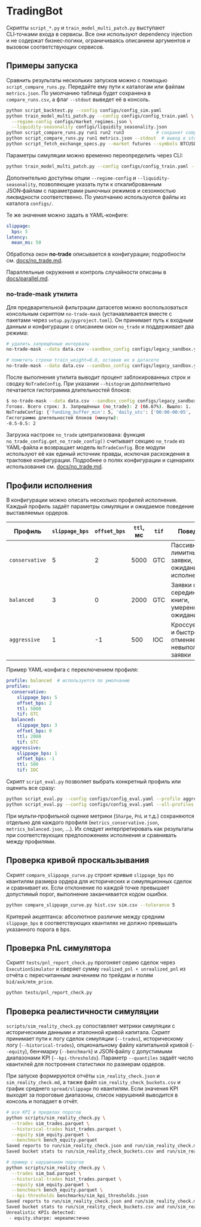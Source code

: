 # TradingBot

Скрипты `script_*.py` и `train_model_multi_patch.py` выступают CLI‑точками
входа в сервисы. Все они используют dependency injection и не содержат
бизнес‑логики, ограничиваясь описанием аргументов и вызовом соответствующих
сервисов.

## Примеры запуска

Сравнить результаты нескольких запусков можно с помощью
`script_compare_runs.py`. Передайте ему пути к каталогам или файлам
`metrics.json`. По умолчанию таблица будет сохранена в
`compare_runs.csv`, а флаг `--stdout` выведет её в консоль.

```bash
python script_backtest.py --config configs/config_sim.yaml
python train_model_multi_patch.py --config configs/config_train.yaml \
  --regime-config configs/market_regimes.json \
  --liquidity-seasonality configs/liquidity_seasonality.json
python script_compare_runs.py run1 run2 run3            # сохранит compare_runs.csv
python script_compare_runs.py run1 metrics.json --stdout  # вывод в stdout
python script_fetch_exchange_specs.py --market futures --symbols BTCUSDT,ETHUSDT --out data/exchange_specs.json
```

Параметры симуляции можно временно переопределить через CLI:

```bash
python train_model_multi_patch.py --config configs/config_train.yaml --slippage.bps 5 --latency.mean_ms 50
```

Дополнительно доступны опции `--regime-config` и `--liquidity-seasonality`,
позволяющие указать пути к откалиброванным JSON‑файлам с параметрами
рыночных режимов и сезонностью ликвидности соответственно. По умолчанию
используются файлы из каталога `configs/`.

Те же значения можно задать в YAML‑конфиге:

```yaml
slippage:
  bps: 5
latency:
  mean_ms: 50
```

Обработка окон **no‑trade** описывается в конфигурации; подробности
см. [docs/no_trade.md](docs/no_trade.md).

Параллельные окружения и контроль случайности описаны в
[docs/parallel.md](docs/parallel.md).

### no-trade-mask утилита

Для предварительной фильтрации датасетов можно воспользоваться
консольным скриптом `no-trade-mask` (устанавливается вместе с пакетами
через `setup.py/pyproject.toml`). Он принимает путь к входным данным и
конфигурации с описанием окон `no_trade` и поддерживает два режима:

```bash
# удалить запрещённые интервалы
no-trade-mask --data data.csv --sandbox_config configs/legacy_sandbox.yaml --mode drop

# пометить строки train_weight=0.0, оставив их в датасете
no-trade-mask --data data.csv --sandbox_config configs/legacy_sandbox.yaml --mode weight
```

После выполнения утилита выводит процент заблокированных строк и сводку
`NoTradeConfig`. При указании `--histogram` дополнительно печатается
гистограмма длительностей блоков:

```bash
$ no-trade-mask --data data.csv --sandbox_config configs/legacy_sandbox.yaml --mode drop --histogram
Готово. Всего строк: 3. Запрещённых (no_trade): 2 (66.67%). Вышло: 1.
NoTradeConfig: {'funding_buffer_min': 5, 'daily_utc': ['00:00-00:05', '08:00-08:05', '16:00-16:05'], 'custom_ms': []}
Гистограмма длительностей блоков (минуты):
-0.5-0.5: 2
```

Загрузка настроек `no_trade` централизована: функция
`no_trade_config.get_no_trade_config()` считывает секцию `no_trade` из YAML‑файла
и возвращает модель `NoTradeConfig`. Все модули используют её как единый
источник правды, исключая расхождения в трактовке конфигурации.
Подробнее о полях конфигурации и сценариях использования см. [docs/no_trade.md](docs/no_trade.md).

## Профили исполнения

В конфигурации можно описать несколько профилей исполнения. Каждый профиль
задаёт параметры симуляции и ожидаемое поведение выставляемых ордеров.

| Профиль       | `slippage_bps` | `offset_bps` | `ttl`, мс | `tif` | Поведение |
|---------------|----------------|--------------|-----------|-------|-----------|
| `conservative`| 5              | 2            | 5000      | GTC   | Пассивные лимитные заявки, ожидание исполнения |
| `balanced`    | 3              | 0            | 2000      | GTC   | Заявки около середины книги, умеренное ожидание |
| `aggressive`  | 1              | -1           | 500       | IOC   | Кроссует спред и быстро отменяет невыполненные заявки |

Пример YAML‑конфига с переключением профиля:

```yaml
profile: balanced  # используется по умолчанию
profiles:
  conservative:
    slippage_bps: 5
    offset_bps: 2
    ttl: 5000
    tif: GTC
  balanced:
    slippage_bps: 3
    offset_bps: 0
    ttl: 2000
    tif: GTC
  aggressive:
    slippage_bps: 1
    offset_bps: -1
    ttl: 500
    tif: IOC
```

Скрипт `script_eval.py` позволяет выбрать конкретный профиль или
оценить все сразу:

```bash
python script_eval.py --config configs/config_eval.yaml --profile aggressive
python script_eval.py --config configs/config_eval.yaml --all-profiles
```

При мульти‑профильной оценке метрики (`Sharpe`, `PnL` и т.д.)
сохраняются отдельно для каждого профиля (`metrics_conservative.json`,
`metrics_balanced.json`, ...). Их следует интерпретировать как результаты
при соответствующих предположениях исполнения и сравнивать между
профилями.


## Проверка кривой проскальзывания

Скрипт `compare_slippage_curve.py` строит кривые `slippage_bps` по квантилям
размера ордера для исторических и симуляционных сделок и сравнивает их.
Если отклонение по каждой точке превышает допустимый порог, выполнение
заканчивается кодом ошибки.

```bash
python compare_slippage_curve.py hist.csv sim.csv --tolerance 5
```

Критерий акцептанса: абсолютное различие между средним `slippage_bps`
в соответствующих квантилях не должно превышать указанного порога в bps.

## Проверка PnL симулятора

Скрипт `tests/pnl_report_check.py` прогоняет серию сделок через
`ExecutionSimulator` и сверяет сумму `realized_pnl + unrealized_pnl` из отчёта
с пересчитанным значением по трейдам и полям `bid/ask/mtm_price`.

```bash
python tests/pnl_report_check.py
```

## Проверка реалистичности симуляции

`scripts/sim_reality_check.py` сопоставляет метрики симуляции с
историческими данными и эталонной кривой капитала. Скрипт принимает пути к
логу сделок симуляции (`--trades`), историческому логу (`--historical-trades`),
опциональному файлу капитальной кривой (`--equity`), бенчмарку (`--benchmark`) и
JSON‑файлу с допустимыми диапазонами KPI (`--kpi-thresholds`). Параметр
`--quantiles` задаёт число квантилей для построения статистики по размерам
ордеров.

При запуске формируются отчёты `sim_reality_check.json` и
`sim_reality_check.md`, а также файл `sim_reality_check_buckets.csv` и график
среднего `spread/slippage` по квантилям. Если значения KPI выходят за
пороговые диапазоны, список нарушений выводится в консоль и попадает в отчёт.

```bash
# все KPI в пределах порогов
python scripts/sim_reality_check.py \
  --trades sim_trades.parquet \
  --historical-trades hist_trades.parquet \
  --equity sim_equity.parquet \
  --benchmark bench_equity.parquet
Saved reports to run/sim_reality_check.json and run/sim_reality_check.md
Saved bucket stats to run/sim_reality_check_buckets.csv and run/sim_reality_check_buckets.png

# пример с нарушением порогов
python scripts/sim_reality_check.py \
  --trades sim_bad.parquet \
  --historical-trades hist_trades.parquet \
  --equity sim_equity.parquet \
  --benchmark bench_equity.parquet \
  --kpi-thresholds benchmarks/sim_kpi_thresholds.json
Saved reports to run/sim_reality_check.json and run/sim_reality_check.md
Saved bucket stats to run/sim_reality_check_buckets.csv and run/sim_reality_check_buckets.png
Unrealistic KPIs detected:
 - equity.sharpe: нереалистично
```
